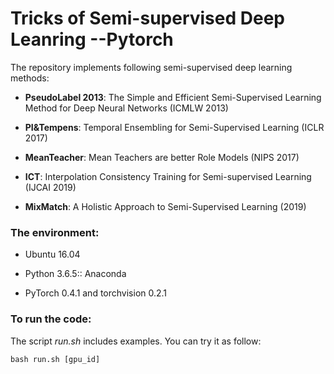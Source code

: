 # Tricks of Semi-supervised Deep Leanring --Pytorch

The repository implements following semi-supervised deep learning methods:

- **PseudoLabel 2013**: The Simple and Efficient Semi-Supervised Learning Method for Deep Neural Networks (ICMLW 2013)

- **PI&Tempens**: Temporal Ensembling for Semi-Supervised Learning (ICLR 2017)

- **MeanTeacher**: Mean Teachers are better Role Models (NIPS 2017)

- **ICT**: Interpolation Consistency Training for Semi-supervised Learning (IJCAI 2019)

- **MixMatch**: A Holistic Approach to Semi-Supervised Learning (2019)


### The environment:

- Ubuntu 16.04

- Python 3.6.5:: Anaconda

- PyTorch 0.4.1 and torchvision 0.2.1

### To run the code:

The script *run.sh* includes examples. You can try it as follow:

```shell
bash run.sh [gpu_id]
```
